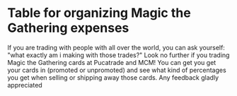 # Table for organizing Magic the Gathering expenses

If you are trading with people with all over the world, you can ask yourself: "what exactly am i making with those trades?"
Look no further if you trading Magic the Gathering cards at Pucatrade and MCM!
You can get you get your cards in (promoted or unpromoted) and see what kind of percentages you get when selling or shipping away those cards. 
Any feedback gladly appreciated
